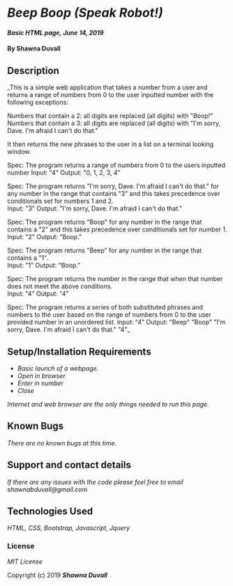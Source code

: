 # _Beep Boop (Speak Robot!)_

#### _Basic HTML page, June 14, 2019_

#### By Shawna Duvall

## Description

_This is a simple web application that takes a number from a user and returns a range of numbers from 0 to the user inputted number with the following exceptions:


Numbers that contain a 2: all digits are replaced (all digits) with "Boop!"
Numbers that contain a 3: all digits are replaced (all digits) with "I'm sorry, Dave. I'm afraid I can't do that."

It then returns the new phrases to the user in a list on a terminal looking window.

Spec: The program returns a range of numbers from 0 to the users inputted number
Input: "4"
Output: "0, 1, 2, 3, 4"

Spec: The program returns "I'm sorry, Dave. I'm afraid I can't do that." for any number in the range that contains "3" and this takes precedence over conditionals set for numbers 1 and 2.  
Input: "3"
Output: "I'm sorry, Dave. I'm afraid I can't do that."

Spec: The program returns "Boop" for any number in the range that contains a "2" and this takes precedence over conditionals set for number 1.  
Input: "2"
Output: "Boop."

Spec: The program returns "Beep" for any number in the range that contains a "1".  
Input: "1"
Output: "Boop."

Spec: The program returns the number in the range that when that number does not meet the above conditions.  
Input: "4"
Output: "4"

Spec: The program returns a series of both substituted phrases and numbers to the user based on the range of numbers from 0 to the user provided number in an unordered list.
Input: "4"
Output: "Beep" "Boop" "I'm sorry, Dave. I'm afraid I can't do that." "4"_

## Setup/Installation Requirements

* _Basic launch of a webpage._
* _Open in browser_
* _Enter in number_
* _Close_

_Internet and web browser are the only things needed to run this page._

## Known Bugs

_There are no known bugs at this time._

## Support and contact details

_If there are any issues with the code please feel free to email shawnabduvall@gmail.com_

## Technologies Used

_HTML, CSS, Bootstrap, Javascript, Jquery_

### License

*MIT License*

Copyright (c) 2019 **_Shawna Duvall_**
